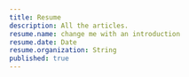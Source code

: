 ```yaml
---
title: Resume
description: All the articles.
resume.name: change me with an introduction
resume.date: Date
resume.organization: String
published: true
---
```


